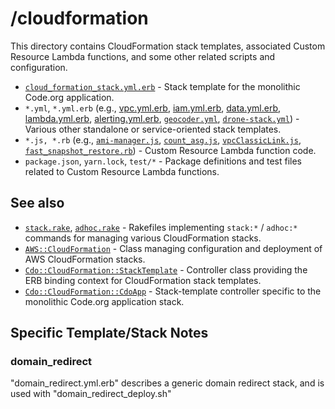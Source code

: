 # /cloudformation

This directory contains CloudFormation stack templates, associated Custom Resource Lambda functions, and some other related scripts and configuration.

- [`cloud_formation_stack.yml.erb`](cloud_formation_stack.yml.erb) - Stack template for the monolithic Code.org application.
- `*.yml`, `*.yml.erb` (e.g., [vpc.yml.erb](vpc.yml.erb), [iam.yml.erb](iam.yml.erb), [data.yml.erb](data.yml.erb), [lambda.yml.erb](lambda.yml.erb), [alerting.yml.erb](alerting.yml.erb), [`geocoder.yml`](geocoder.yml), [`drone-stack.yml`](drone-stack.yml)) - Various other standalone or service-oriented stack templates.
- `*.js, *.rb` (e.g., [`ami-manager.js`](ami-manager.js), [`count_asg.js`](count_asg.js), [`vpcClassicLink.js`](vpcClassicLink.js), [`fast_snapshot_restore.rb`](fast_snapshot_restore.rb)) - Custom Resource Lambda function code.
- `package.json`, `yarn.lock`, `test/*` -  Package definitions and test files related to Custom Resource Lambda functions.

## See also

- [`stack.rake`](../../lib/rake/stack.rake), [`adhoc.rake`](../../lib/rake/adhoc.rake) - Rakefiles implementing `stack:*` / `adhoc:*` commands for managing various CloudFormation stacks.
- [`AWS::CloudFormation`](../../lib/cdo/aws/cloud_formation.rb) - Class managing configuration and deployment of AWS CloudFormation stacks.
- [`Cdo::CloudFormation::StackTemplate`](../../lib/cdo/cloud_formation/stack_template.rb) - Controller class providing the ERB binding context for CloudFormation stack templates.
- [`Cdo::CloudFormation::CdoApp`](../../lib/cdo/cloud_formation/cdo_app.rb) - Stack-template controller specific to the monolithic Code.org application stack.

## Specific Template/Stack Notes

### domain_redirect

"domain_redirect.yml.erb" describes a generic domain redirect stack, and is used with "domain_redirect_deploy.sh"
